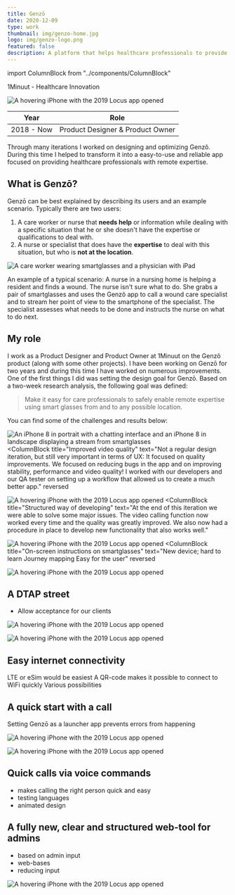 ```yaml
---
title: Genzō
date: 2020-12-09
type: work
thumbnail: img/genzo-home.jpg
logo: img/genzo-logo.png
featured: false
description: A platform that helps healthcare professionals to provide remote expertise using smartglasses.
---
```

import ColumnBlock from "../components/ColumnBlock"

<Title>Genzō</Title>
<SubTitle>1Minuut - Healthcare Innovation</SubTitle>

<HeroImage>

![A hovering iPhone with the 2019 Locus app opened](img/genzo-home.jpg)

</HeroImage>

<Wide>
  <IntroTable>

  | Year      | Role                             |
  | --------- | -------------------------------- |
  | 2018 - Now | Product Designer & Product Owner |

  </IntroTable>
</Wide>

<IntroText>
Through many iterations I worked on designing and optimizing Genzõ. During this time I helped to transform it into a easy-to-use and reliable app focused on providing healthcare professionals with remote expertise.
</IntroText>

<RegularBlock>

## What is Genzō?
Genzō can be best explained by describing its users and an example scenario. Typically there are two users: 
1. A care worker or nurse that **needs help** or information while dealing with a specific situation that he or she doesn't have the expertise or qualifications to deal with.
2. A nurse or specialist that does have the **expertise** to deal with this situation, but who is **not at the location**.

![A care worker wearing smartglasses and a physician with iPad](img/two-users.png)

An example of a typical scenario: A nurse in a nursing home is helping a resident and finds a wound. The nurse isn't sure what to do. She grabs a pair of smartglasses and uses the Genzõ app to call a wound care specialist and to stream her point of view to the smartphone of the specialist. The specialist assesses what needs to be done and instructs the nurse on what to do next.

## My role
I work as a Product Designer and Product Owner at 1Minuut on the Genzõ product (along with some other projects). I have been working on Genzō for two years and during this time I have worked on numerous improvements. One of the first things I did was setting the design goal for Genzō. Based on a two-week research analysis, the following goal was defined:
> Make it easy for care professionals to safely enable remote expertise using smart glasses from and to any possible location.

You can find some of the challenges and results below:

</RegularBlock>
<ColumnBlock
  title="Visual redesign of the iOS and Android app"
  text="Our first objective was to make a fresh redesign of the iOS and Android app. We went to one of our clients and interviewed users and consultants to identify the main issues that users had run into. Based on insights gathered there we started a redesign for Genzō. We focused on improving consistency, feedback, error prevention and clarity."
>

![An iPhone 8 in portrait with a chatting interface and an iPhone 8 in landscape displaying a stream from smartglasses](img/fresh-redesign.png)
</ColumnBlock>
<ColumnBlock
  title="Improved video quality"
  text="Not a regular design iteration, but still very important in terms of UX: It focused on quality improvements. We focused on reducing bugs in the app and on improving stability, performance and video quality! I worked with our developers and our QA tester on setting up a workflow that allowed us to create a much better app."
  reversed
>

![A hovering iPhone with the 2019 Locus app opened](img/user-test.png)
</ColumnBlock>
<ColumnBlock
  title="Structured way of developing"
  text="At the end of this iteration we were able to solve some major issues. The video calling function now worked every time and the quality was greatly improved. We also now had a procedure in place to develop new functionality that also works well."
>

![A hovering iPhone with the 2019 Locus app opened](img/locus-2019-hover.png)
</ColumnBlock>
<ColumnBlock
  title="On-screen instructions on smartglasses"
  text="New device; hard to learn
  Journey mapping
  Easy for the user"
  reversed
>

![A hovering iPhone with the 2019 Locus app opened](img/user-test.png)
</ColumnBlock>


<ColumnBlock><div>

## A DTAP street
- Allow acceptance for our clients

</div><div>

![A hovering iPhone with the 2019 Locus app opened](img/locus-2019-hover.png)

</div>
</ColumnBlock>


<ColumnBlock><div>

![A hovering iPhone with the 2019 Locus app opened](img/user-test.png)

</div><div>

## Easy internet connectivity
LTE or eSim would be easiest
A QR-code makes it possible to connect to WiFi quickly
Various possibilities

</div>
</ColumnBlock>


<ColumnBlock><div>

## A quick start with a call
Setting Genzō as a launcher app prevents errors from happening

</div><div>

![A hovering iPhone with the 2019 Locus app opened](img/nut1.jpg)

</div>
</ColumnBlock>


<ColumnBlock><div>

![A hovering iPhone with the 2019 Locus app opened](img/user-test.png)

</div><div>

## Quick calls via voice commands 
- makes calling the right person quick and easy
- testing languages
- animated design

</div>
</ColumnBlock>

<RegularBlock>





</RegularBlock>
<ColumnBlock>

<div>

## A fully new, clear and structured web-tool for admins
- based on admin input
- web-bases
- reducing input

</div><div>

![A hovering iPhone with the 2019 Locus app opened](img/user-test.png)

</div>

</ColumnBlock>